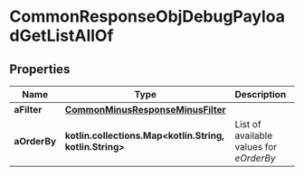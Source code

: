 
# CommonResponseObjDebugPayloadGetListAllOf

## Properties
Name | Type | Description | Notes
------------ | ------------- | ------------- | -------------
**aFilter** | [**CommonMinusResponseMinusFilter**](CommonMinusResponseMinusFilter.md) |  | 
**aOrderBy** | **kotlin.collections.Map&lt;kotlin.String, kotlin.String&gt;** | List of available values for *eOrderBy* | 



